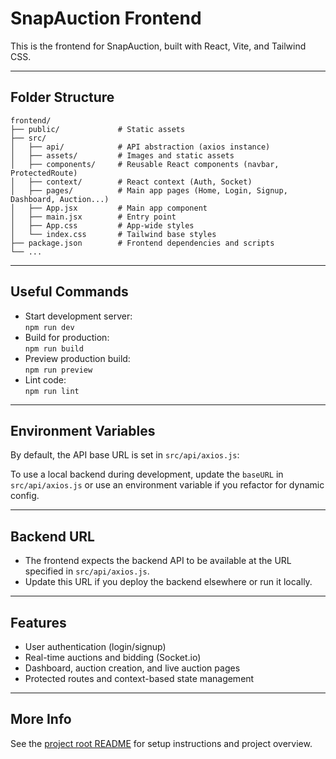 # SnapAuction Frontend

This is the frontend for SnapAuction, built with React, Vite, and Tailwind CSS.

---

## Folder Structure

```
frontend/
├── public/             # Static assets
├── src/
│   ├── api/            # API abstraction (axios instance)
│   ├── assets/         # Images and static assets
│   ├── components/     # Reusable React components (navbar, ProtectedRoute)
│   ├── context/        # React context (Auth, Socket)
│   ├── pages/          # Main app pages (Home, Login, Signup, Dashboard, Auction...)
│   ├── App.jsx         # Main app component
│   ├── main.jsx        # Entry point
│   ├── App.css         # App-wide styles
│   └── index.css       # Tailwind base styles
├── package.json        # Frontend dependencies and scripts
└── ...
```

---

## Useful Commands

- Start development server:  
  `npm run dev`
- Build for production:  
  `npm run build`
- Preview production build:  
  `npm run preview`
- Lint code:  
  `npm run lint`

---

## Environment Variables

By default, the API base URL is set in `src/api/axios.js`:

To use a local backend during development, update the `baseURL` in `src/api/axios.js` or use an environment variable if you refactor for dynamic config.

---

## Backend URL

- The frontend expects the backend API to be available at the URL specified in `src/api/axios.js`.
- Update this URL if you deploy the backend elsewhere or run it locally.

---

## Features

- User authentication (login/signup)
- Real-time auctions and bidding (Socket.io)
- Dashboard, auction creation, and live auction pages
- Protected routes and context-based state management

---

## More Info

See the [project root README](../README.md) for setup instructions and project overview.
